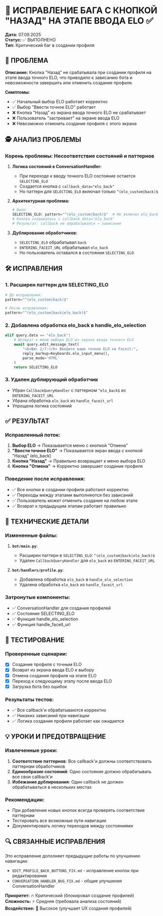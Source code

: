 # 🔧 ИСПРАВЛЕНИЕ БАГА С КНОПКОЙ "НАЗАД" НА ЭТАПЕ ВВОДА ELO ✅

**Дата:** 07.09.2025  
**Статус:** ✅ ВЫПОЛНЕНО  
**Тип:** Критический баг в создании профиля  

## 🎯 ПРОБЛЕМА

**Описание:** Кнопка "Назад" не срабатывала при создании профиля на этапе ввода точного ELO, что приводило к зависанию бота и невозможности завершить или отменить создание профиля.

**Симптомы:**
- ✅ Начальный выбор ELO работает корректно
- ✅ Выбор "Ввести точное ELO" работает
- ❌ Кнопка "Назад" из экрана ввода точного ELO не срабатывает
- ❌ Пользователь "застревает" на экране ввода ELO
- ❌ Невозможно отменить создание профиля с этого экрана

## 🕵️ АНАЛИЗ ПРОБЛЕМЫ

### Корень проблемы: Несоответствие состояний и паттернов

1. **Логика состояний в ConversationHandler:**
   - При переходе к вводу точного ELO состояние остается `SELECTING_ELO`
   - Создается кнопка с `callback_data="elo_back"`
   - Но паттерн для `SELECTING_ELO` включал только `^(elo_custom|back)$`

2. **Архитектурная проблема:**
   ```python
   # Было:
   SELECTING_ELO: pattern="^(elo_custom|back)$"  # Не включал elo_back
   # Кнопка создавалась с callback_data="elo_back"
   # Результат: callback не обрабатывался → зависание
   ```

3. **Дублирование обработчиков:**
   - `SELECTING_ELO` обрабатывал `back`
   - `ENTERING_FACEIT_URL` обрабатывал `elo_back`
   - Но пользователь оставался в состоянии `SELECTING_ELO`

## 🛠 ИСПРАВЛЕНИЯ

### 1. **Расширен паттерн для SELECTING_ELO**

```python
# До исправления:
pattern="^(elo_custom|back)$"

# После исправления:
pattern="^(elo_custom|back|elo_back)$"
```

### 2. **Добавлена обработка elo_back в handle_elo_selection**

```python
elif query.data == "elo_back":
    # Возврат к меню выбора ELO из экрана ввода точного ELO
    await query.edit_message_text(
        "<b>Шаг 2/7:</b> Введите ваше точное ELO на Faceit:",
        reply_markup=Keyboards.elo_input_menu(),
        parse_mode='HTML'
    )
    return SELECTING_ELO
```

### 3. **Удален дублирующий обработчик**

- Убран `CallbackQueryHandler` с паттерном `^elo_back$` из `ENTERING_FACEIT_URL`
- Убрана обработка `elo_back` из `handle_faceit_url`
- Упрощена логика состояний

## ✅ РЕЗУЛЬТАТ

### Исправленный поток:
1. **Выбор ELO** → Показывается меню с кнопкой "Отмена"
2. **"Ввести точное ELO"** → Показывается экран ввода с кнопкой "Назад" (elo_back)
3. **Кнопка "Назад"** → Правильно возвращает к меню выбора ELO
4. **Кнопка "Отмена"** → Корректно завершает создание профиля

### Поведение после исправления:
- ✅ Все кнопки в создании профиля работают корректно
- ✅ Переходы между этапами выполняются без зависаний
- ✅ Пользователь может отменить создание на любом этапе
- ✅ Возврат к предыдущим этапам работает правильно

## 📝 ТЕХНИЧЕСКИЕ ДЕТАЛИ

### Измененные файлы:
1. **`bot/main.py`**:
   - Расширен паттерн в `SELECTING_ELO`: `^(elo_custom|back|elo_back)$`
   - Удален `CallbackQueryHandler` для `elo_back` из `ENTERING_FACEIT_URL`

2. **`bot/handlers/profile.py`**:
   - Добавлена обработка `elo_back` в `handle_elo_selection`
   - Удалена обработка `elo_back` из `handle_faceit_url`

### Затронутые компоненты:
- ✅ ConversationHandler для создания профилей
- ✅ Состояние SELECTING_ELO
- ✅ Функция handle_elo_selection
- ✅ Функция handle_faceit_url

## 🧪 ТЕСТИРОВАНИЕ

### Проверенные сценарии:
- [x] Создание профиля с точным ELO
- [x] Возврат из экрана ввода ELO к выбору
- [x] Отмена создания профиля на этапе ELO
- [x] Переход к следующему этапу после ввода ELO
- [x] Загрузка бота без ошибок

### Результаты тестов:
- ✅ Все callback'и обрабатываются корректно
- ✅ Никаких зависаний при навигации
- ✅ Логика создания профиля работает как ожидается

## 💡 УРОКИ И ПРЕДОТВРАЩЕНИЕ

### Извлеченные уроки:
1. **Соответствие паттернов**: Все callback'и должны соответствовать паттернам обработчиков
2. **Единообразие состояний**: Одно состояние должно обрабатывать все свои callback'и
3. **Избежание дублирования**: Один callback не должен обрабатываться в нескольких местах

### Рекомендации:
- При добавлении новых кнопок всегда проверять соответствие паттернам
- Тестировать все возможные пути навигации
- Документировать логику переходов между состояниями

## 🔍 СВЯЗАННЫЕ ИСПРАВЛЕНИЯ

Это исправление дополняет предыдущие работы по улучшению навигации:
- `EDIT_PROFILE_BACK_BUTTONS_FIX.md` - исправление кнопок при редактировании
- `CONVERSATION_HANDLER_BUG_FIX.md` - общие улучшения ConversationHandler

**Приоритет:** 🔥 Критический (блокировал создание профилей)  
**Сложность:** ⚡ Средняя (требовала анализа состояний)  
**Воздействие:** 🎯 Высокое (улучшает UX создания профилей)
